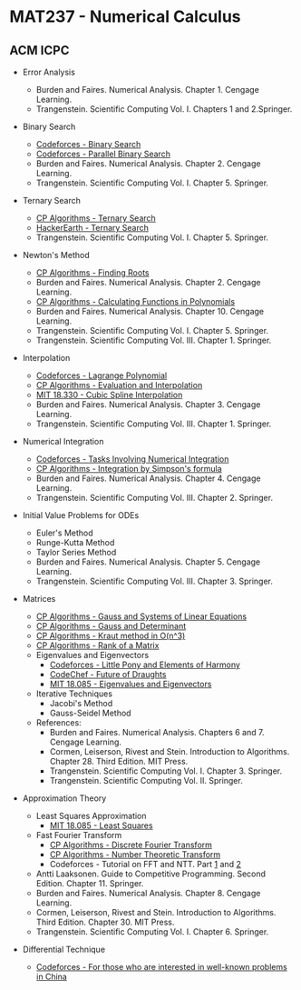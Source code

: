 # MAT237 - Numerical Calculus

## ACM ICPC

- Error Analysis
  - Burden and Faires. Numerical Analysis. Chapter 1. Cengage Learning.
  - Trangenstein. Scientific Computing Vol. I. Chapters 1 and 2.Springer.

- Binary Search
  - [Codeforces - Binary Search](https://codeforces.com/edu/course/2/lesson/6/standings)
  - [Codeforces - Parallel Binary Search](https://codeforces.com/blog/entry/45578)
  - Burden and Faires. Numerical Analysis. Chapter 2. Cengage Learning.
  - Trangenstein. Scientific Computing Vol. I. Chapter 5. Springer.

- Ternary Search
  - [CP Algorithms - Ternary Search](https://cp-algorithms.com/num_methods/ternary_search.html)
  - [HackerEarth - Ternary Search](https://www.hackerearth.com/practice/algorithms/searching/ternary-search/practice-problems/)
  - Trangenstein. Scientific Computing Vol. I. Chapter 5. Springer.

- Newton's Method
  - [CP Algorithms - Finding Roots](https://cp-algorithms.com/num_methods/roots_newton.html)
  - Burden and Faires. Numerical Analysis. Chapter 2. Cengage Learning.
  - [CP Algorithms - Calculating Functions in Polynomials](https://cp-algorithms.com/algebra/polynomial.html#toc-tgt-6)
  - Burden and Faires. Numerical Analysis. Chapter 10. Cengage Learning.
  - Trangenstein. Scientific Computing Vol. I. Chapter 5. Springer.
  - Trangenstein. Scientific Computing Vol. III. Chapter 1. Springer.

- Interpolation
  - [Codeforces - Lagrange Polynomial](https://codeforces.com/blog/entry/82953)
  - [CP Algorithms - Evaluation and Interpolation](https://cp-algorithms.com/algebra/polynomial.html#toc-tgt-12)
  - [MIT 18.330 - Cubic Spline Interpolation](https://ocw.mit.edu/courses/mathematics/18-330-introduction-to-numerical-analysis-spring-2012/lecture-notes/MIT18_330S12_Chapter3.pdf)
  - Burden and Faires. Numerical Analysis. Chapter 3. Cengage Learning.
  - Trangenstein. Scientific Computing Vol. III. Chapter 1. Springer.

- Numerical Integration
  - [Codeforces - Tasks Involving Numerical Integration](https://codeforces.com/blog/entry/8242)
  - [CP Algorithms - Integration by Simpson's formula](https://cp-algorithms.com/num_methods/simpson-integration.html)
  - Burden and Faires. Numerical Analysis. Chapter 4. Cengage Learning.
  - Trangenstein. Scientific Computing Vol. III. Chapter 2. Springer.

- Initial Value Problems for ODEs
  - Euler's Method
  - Runge-Kutta Method
  - Taylor Series Method
  - Burden and Faires. Numerical Analysis. Chapter 5. Cengage Learning.
  - Trangenstein. Scientific Computing Vol. III. Chapter 3. Springer.

- Matrices
  - [CP Algorithms - Gauss and Systems of Linear Equations](https://cp-algorithms.com/linear_algebra/linear-system-gauss.html)
  - [CP Algorithms - Gauss and Determinant](https://cp-algorithms.com/linear_algebra/determinant-gauss.html)
  - [CP Algorithms - Kraut method in O(n^3)](https://cp-algorithms.com/linear_algebra/determinant-kraut.html)
  - [CP Algorithms - Rank of a Matrix](https://cp-algorithms.com/linear_algebra/rank-matrix.html)
  - Eigenvalues and Eigenvectors
    - [Codeforces - Little Pony and Elements of Harmony](https://codeforces.com/problemset/problem/453/D)
    - [CodeChef - Future of Draughts](https://www.codechef.com/problems/CLOWAY)
    - [MIT 18.085 - Eigenvalues and Eigenvectors](https://math.mit.edu/classes/18.085/summer2014/)
  - Iterative Techniques
    - Jacobi's Method
    - Gauss-Seidel Method
  - References:
    - Burden and Faires. Numerical Analysis. Chapters 6 and 7. Cengage Learning.
    - Cormen, Leiserson, Rivest and Stein. Introduction to Algorithms. Chapter 28. Third Edition. MIT Press.
    - Trangenstein. Scientific Computing Vol. I. Chapter 3. Springer.
    - Trangenstein. Scientific Computing Vol. II. Springer.

- Approximation Theory
  - Least Squares Approximation
    - [MIT 18.085 - Least Squares](https://math.mit.edu/classes/18.085/summer2014/)
  - Fast Fourier Transform
    - [CP Algorithms - Discrete Fourier Transform](https://cp-algorithms.com/algebra/fft.html#toc-tgt-0)
    - [CP Algorithms - Number Theoretic Transform](https://cp-algorithms.com/algebra/fft.html#toc-tgt-6)
    - Codeforces - Tutorial on FFT and NTT. Part [1](https://codeforces.com/blog/entry/43499) and [2](https://codeforces.com/blog/entry/48798)
  - Antti Laaksonen. Guide to Competitive Programming. Second Edition. Chapter 11. Springer.
  - Burden and Faires. Numerical Analysis. Chapter 8. Cengage Learning.
  - Cormen, Leiserson, Rivest and Stein. Introduction to Algorithms. Third Edition. Chapter 30. MIT Press.
  - Trangenstein. Scientific Computing Vol. I. Chapter 6. Springer.

- Differential Technique
  - [Codeforces - For those who are interested in well-known problems in China](https://codeforces.com/blog/entry/76447)
